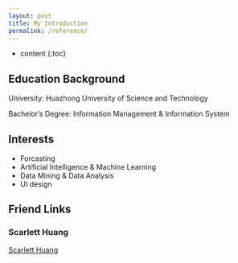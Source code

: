 ```yaml
---
layout: post
title: My Introduction
permalink: /reference/
---
```


* content
{:toc}


## Education Background

University:  Huazhong University of Science and Technology

Bachelor’s Degree: Information Management & Information System

## Interests

- Forcasting
- Artificial Intelligence & Machine Learning
- Data Mining & Data Analysis
- UI design

## Friend Links

### Scarlett Huang

[Scarlett Huang]( http://scarletthuang.cn/)